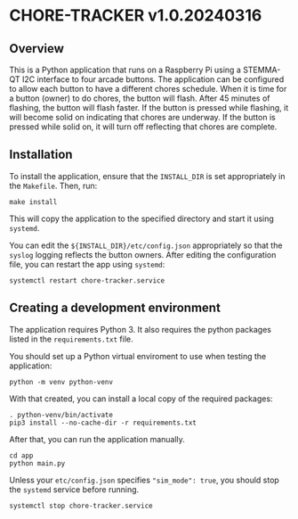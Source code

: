# CHORE-TRACKER v1.0.20240316

## Overview

This is a Python application that runs on a Raspberry Pi using a STEMMA-QT I2C interface to four arcade buttons.
The application can be configured to allow each button to have a different chores schedule.
When it is time for a button (owner) to do chores, the button will flash.
After 45 minutes of flashing, the button will flash faster.
If the button is pressed while flashing, it will become solid on indicating that chores are underway.
If the button is pressed while solid on, it will turn off reflecting that chores are complete.

## Installation

To install the application, ensure that the `INSTALL_DIR` is set appropriately in the `Makefile`.
Then, run:

    make install

This will copy the application to the specified directory and start it using `systemd`.

You can edit the `${INSTALL_DIR}/etc/config.json` appropriately so that the `syslog` logging reflects the button owners.
After editing the configuration file, you can restart the app using `systemd`:

    systemctl restart chore-tracker.service

## Creating a development environment

The application requires Python 3.
It also requires the python packages listed in the `requirements.txt` file.

You should set up a Python virtual enviroment to use when testing the application:

    python -m venv python-venv

With that created, you can install a local copy of the required packages:

    . python-venv/bin/activate
	pip3 install --no-cache-dir -r requirements.txt

After that, you can run the application manually.

    cd app
    python main.py

Unless your `etc/config.json` specifies `"sim_mode": true`, you should stop the `systemd` service before running.

    systemctl stop chore-tracker.service
